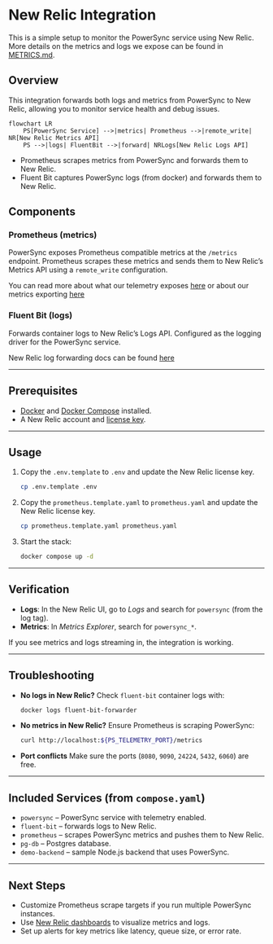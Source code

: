 # New Relic Integration

This is a simple setup to monitor the PowerSync service using New Relic. More details on the metrics and logs we expose can be found in [METRICS.md](./METRICS.md).

## Overview

This integration forwards both logs and metrics from PowerSync to New Relic, allowing you to monitor service health and debug issues.

```mermaid
flowchart LR
    PS[PowerSync Service] -->|metrics| Prometheus -->|remote_write| NR[New Relic Metrics API]
    PS -->|logs| FluentBit -->|forward| NRLogs[New Relic Logs API]
```

- Prometheus scrapes metrics from PowerSync and forwards them to New Relic.
- Fluent Bit captures PowerSync logs (from docker) and forwards them to New Relic.

## Components

### Prometheus (metrics)

PowerSync exposes Prometheus compatible metrics at the `/metrics` endpoint.
Prometheus scrapes these metrics and sends them to New Relic’s Metrics API using a `remote_write` configuration.

You can read more about what our telemetry exposes [here](https://docs.powersync.com/self-hosting/lifecycle-maintenance/telemetry) or about our metrics exporting [here](https://docs.powersync.com/self-hosting/lifecycle-maintenance/metrics)

### Fluent Bit (logs)

Forwards container logs to New Relic’s Logs API.
Configured as the logging driver for the PowerSync service.

New Relic log forwarding docs can be found [here](https://docs.newrelic.com/docs/logs/forward-logs/enable-log-management-new-relic/)

---

## Prerequisites

- [Docker](https://docs.docker.com/get-docker/) and [Docker Compose](https://docs.docker.com/compose/install/) installed.
- A New Relic account and [license key](https://docs.newrelic.com/docs/apis/intro-apis/new-relic-api-keys/).

---

## Usage

1. Copy the `.env.template` to `.env` and update the New Relic license key.

   ```bash
   cp .env.template .env
   ```

2. Copy the `prometheus.template.yaml` to `prometheus.yaml` and update the New Relic license key.

   ```bash
   cp prometheus.template.yaml prometheus.yaml
   ```

3. Start the stack:

    ```bash
    docker compose up -d
    ```

---

## Verification

- **Logs**: In the New Relic UI, go to *Logs* and search for `powersync` (from the log tag).
- **Metrics**: In *Metrics Explorer*, search for `powersync_*`.

If you see metrics and logs streaming in, the integration is working.

---

## Troubleshooting

- **No logs in New Relic?**
  Check `fluent-bit` container logs with:

  ```bash
  docker logs fluent-bit-forwarder
  ```

- **No metrics in New Relic?**
  Ensure Prometheus is scraping PowerSync:

  ```bash
  curl http://localhost:${PS_TELEMETRY_PORT}/metrics
  ```

- **Port conflicts**
  Make sure the ports (`8080`, `9090`, `24224`, `5432`, `6060`) are free.

---

## Included Services (from `compose.yaml`)

- `powersync` – PowerSync service with telemetry enabled.
- `fluent-bit` – forwards logs to New Relic.
- `prometheus` – scrapes PowerSync metrics and pushes them to New Relic.
- `pg-db` – Postgres database.
- `demo-backend` – sample Node.js backend that uses PowerSync.

---

## Next Steps

- Customize Prometheus scrape targets if you run multiple PowerSync instances.
- Use [New Relic dashboards](https://docs.newrelic.com/docs/query-your-data/explore-data/dashboards/introduction-dashboards/) to visualize metrics and logs.
- Set up alerts for key metrics like latency, queue size, or error rate.
